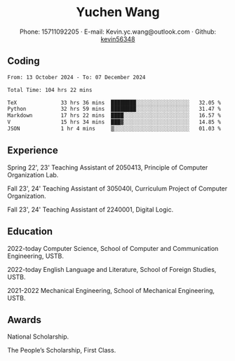  <center>
     <h1>Yuchen Wang</h1>
     <div>
         <span>
             Phone:
             15711092205
         </span>
         ·
         <span>
             E-mail:
             Kevin.yc.wang@outlook.com
         </span>
         ·
         <span>
             Github:
             <a href="https://github.com/kevin56348">kevin56348</a>
         </span>
     </div>
 </center>

## Coding

<!-- ![Top Langs](https://github-readme-stats.vercel.app/api/top-langs/?username=kevin56348) -->

<!--START_SECTION:waka-->

```txt
From: 13 October 2024 - To: 07 December 2024

Total Time: 104 hrs 22 mins

TeX              33 hrs 36 mins  ████████░░░░░░░░░░░░░░░░░   32.05 %
Python           32 hrs 59 mins  ████████░░░░░░░░░░░░░░░░░   31.47 %
Markdown         17 hrs 22 mins  ████░░░░░░░░░░░░░░░░░░░░░   16.57 %
V                15 hrs 34 mins  ███▓░░░░░░░░░░░░░░░░░░░░░   14.85 %
JSON             1 hr 4 mins     ▒░░░░░░░░░░░░░░░░░░░░░░░░   01.03 %
```

<!--END_SECTION:waka-->

## Experience 

Spring 22', 23' Teaching Assistant of 2050413, Principle of Computer Organization Lab.

Fall 23', 24' Teaching Assistant of 305040I, Curriculum Project of Computer Organization.

Fall 23', 24' Teaching Assistant of 2240001, Digital Logic.

## Education

2022-today Computer Science, School of Computer and Communication Engineering, USTB.

2022-today English Language and Literature, School of Foreign Studies, USTB.

2021-2022 Mechanical Engineering, School of Mechanical Engineering, USTB.

## Awards

National Scholarship.

The People’s Scholarship, First Class.
